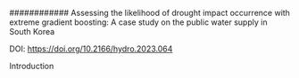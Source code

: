 ############ Assessing the likelihood of drought impact occurrence with extreme gradient boosting: A case study on the public water supply in South Korea

DOI: https://doi.org/10.2166/hydro.2023.064

Introduction  



	
